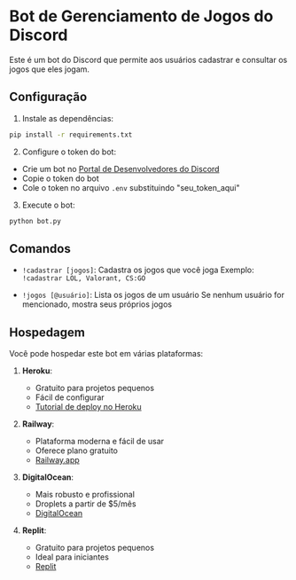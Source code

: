 # Bot de Gerenciamento de Jogos do Discord

Este é um bot do Discord que permite aos usuários cadastrar e consultar os jogos que eles jogam.

## Configuração

1. Instale as dependências:
```bash
pip install -r requirements.txt
```

2. Configure o token do bot:
- Crie um bot no [Portal de Desenvolvedores do Discord](https://discord.com/developers/applications)
- Copie o token do bot
- Cole o token no arquivo `.env` substituindo "seu_token_aqui"

3. Execute o bot:
```bash
python bot.py
```

## Comandos

- `!cadastrar [jogos]`: Cadastra os jogos que você joga
  Exemplo: `!cadastrar LOL, Valorant, CS:GO`

- `!jogos [@usuário]`: Lista os jogos de um usuário
  Se nenhum usuário for mencionado, mostra seus próprios jogos

## Hospedagem

Você pode hospedar este bot em várias plataformas:

1. **Heroku**:
   - Gratuito para projetos pequenos
   - Fácil de configurar
   - [Tutorial de deploy no Heroku](https://devcenter.heroku.com/articles/getting-started-with-python)

2. **Railway**:
   - Plataforma moderna e fácil de usar
   - Oferece plano gratuito
   - [Railway.app](https://railway.app/)

3. **DigitalOcean**:
   - Mais robusto e profissional
   - Droplets a partir de $5/mês
   - [DigitalOcean](https://www.digitalocean.com/)

4. **Replit**:
   - Gratuito para projetos pequenos
   - Ideal para iniciantes
   - [Replit](https://replit.com/)
